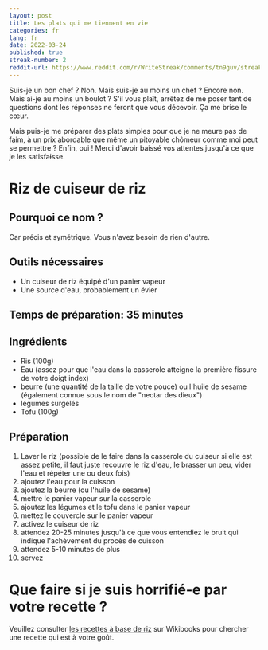 ```yaml
---
layout: post
title: Les plats qui me tiennent en vie
categories: fr
lang: fr
date: 2022-03-24
published: true
streak-number: 2
reddit-url: https://www.reddit.com/r/WriteStreak/comments/tn9guv/streak_2_les_plats_qui_me_tiennent_en_vie/
---
```

Suis-je un bon chef ? Non. Mais suis-je au moins un chef ? Encore non. Mais ai-je au moins un boulot ? S'il vous plaît, arrêtez de me poser tant de questions dont les réponses ne feront que vous décevoir. Ça me brise le cœur.

Mais puis-je me préparer des plats simples pour que je ne meure pas de faim, à un prix abordable que même un pitoyable chômeur comme moi peut se permettre ? Enfin, oui ! Merci d'avoir baissé vos attentes jusqu'à ce que je les satisfa~~i~~sse.

# Riz de cuiseur de riz

## Pourquoi ce nom ?

Car précis et symétrique. Vous n'avez besoin de rien d'autre.

## Outils nécessaires

- Un cuiseur de riz équipé d'un panier vapeur
- Une source d'eau, probablement un évier

## Temps de préparation: 35 minutes

## Ingrédients

- Ris (100g)
- Eau (assez pour que l'eau dans la casserole atteigne la première fissure de votre doigt index)
- beurre (une quantité de la taille de votre pouce) ou l'huile de sesame (également connue sous le nom de "nectar des dieux")
- légumes surgelés
- Tofu (100g)

## Préparation

1. Laver le riz (possible de le faire dans la casserole du cuiseur si elle est assez petite, il faut juste recouvre le riz d'eau, le brasser un peu, vider l'eau et répéter une ou deux fois)
2. ajoutez l'eau pour la cuisson
3. ajoutez la beurre (ou l'huile de sesame)
4. mettre le panier vapeur sur la casserole
5. ajoutez les légumes et le tofu dans le panier vapeur
6. mettez le couvercle sur le panier vapeur
7. activez le cuiseur de riz
8. attendez 20-25 minutes jusqu'à ce que vous entendiez le bruit qui indique l'achèvement du procès de cuisson
9. attendez 5-10 minutes de plus
10. servez

# Que faire si je suis horrifié-e par votre recette ?

Veuillez consulter [les recettes à base de riz](https://fr.wikibooks.org/wiki/Cat%C3%A9gorie:Recettes_de_cuisine_%C3%A0_base_de_riz) sur Wikibooks pour chercher une recette qui est à votre goût.